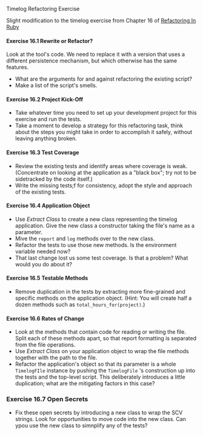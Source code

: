 Timelog Refactoring Exercise

Slight modification to the timelog exercise from
Chapter 16 of [Refactoring In Ruby](http://www.informit.com/store/refactoring-in-ruby-9780321545046)

#### Exercise 16.1 Rewrite or Refactor?

Look at the tool's code. We need to replace it with a version that uses a
different persistence mechanism, but which otherwise has the same features.

  * What are the arguments for and against refactoring the existing script?
  * Make a list of the script's smells.

#### Exercise 16.2 Project Kick-Off

  * Take whatever time you need to set up your development project for this
  exercise and run the tests.
  * Take a moment to develop a strategy for this refactoring task, think about
  the steps you might take in order to accomplish it safely, without leaving
  anything broken.

#### Exercise 16.3 Test Coverage

  * Review the existing tests and identify areas where coverage is weak.
  (Concentrate on looking at the application as a "black box"; try not to be
  sidetracked by the code itself.)
  * Write the missing tests;f for consistency, adopt the style and approach of
  the existing tests.

#### Exercise 16.4 Application Object

  * Use _Extract Class_ to create a new class representing the timelog
  application. Give the new class a constructor taking the file's name as a
  parameter.
  * Mive the ```report``` and ```log``` methods over to the new class.
  * Refactor the tests to use those new methods. Is the environment variable
  needed now?
  * That last change lost us some test coverage. Is that a problem? What would
  you do about it?

#### Exercise 16.5 Testable Methods

  * Remove duplication in the tests by extracting more fine-grained and specific
  methods on the application object. (Hint: You will create half a dozen methods
  such as ```total_hours_for(project)```.)

#### Exercise 16.6 Rates of Change

  * Look at the methods that contain code for reading or writing the file. Split
  each of these methods apart, so that report formatting is separated from the
  file operations.
  * Use _Extract Class_ on your application object to wrap the file methods
  together with the path to the file.
  * Refactor the application's object so that its parameter is a whole
  ```TimelogFIle``` instance by pushing the ```TimelogFile``` 's construction
  up into the tests and the top-level script. This deliberately introduces a
  little duplication; what are the mitigating factors in this case?

### Exercise 16.7 Open Secrets

  * Fix these open secrets by introducing a new class to wrap the SCV strings.
  Look for opportunities to move code into the new class. Can ypou use the new
  class to simnplify any of the tests?
